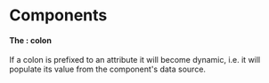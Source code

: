 # Components


#### The : colon
If a colon is prefixed to an attribute it will become dynamic, i.e. it will populate its value from the component's data source.